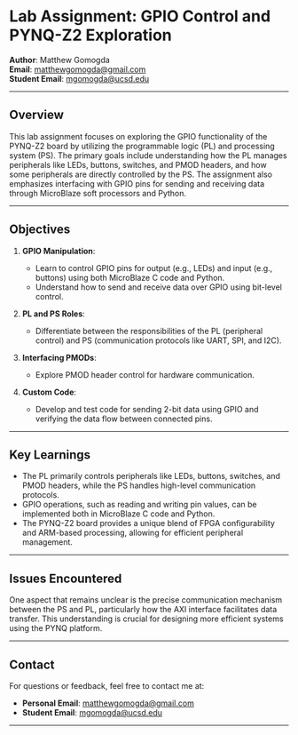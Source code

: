 # Lab Assignment: GPIO Control and PYNQ-Z2 Exploration

**Author**: Matthew Gomogda  
**Email**: matthewgomogda@gmail.com  
**Student Email**: mgomogda@ucsd.edu  

---

## Overview

This lab assignment focuses on exploring the GPIO functionality of the PYNQ-Z2 board by utilizing the programmable logic (PL) and processing system (PS). The primary goals include understanding how the PL manages peripherals like LEDs, buttons, switches, and PMOD headers, and how some peripherals are directly controlled by the PS. The assignment also emphasizes interfacing with GPIO pins for sending and receiving data through MicroBlaze soft processors and Python.

---

## Objectives

1. **GPIO Manipulation**: 
   - Learn to control GPIO pins for output (e.g., LEDs) and input (e.g., buttons) using both MicroBlaze C code and Python.
   - Understand how to send and receive data over GPIO using bit-level control.

2. **PL and PS Roles**: 
   - Differentiate between the responsibilities of the PL (peripheral control) and PS (communication protocols like UART, SPI, and I2C).

3. **Interfacing PMODs**: 
   - Explore PMOD header control for hardware communication.

4. **Custom Code**: 
   - Develop and test code for sending 2-bit data using GPIO and verifying the data flow between connected pins.

---

## Key Learnings

- The PL primarily controls peripherals like LEDs, buttons, switches, and PMOD headers, while the PS handles high-level communication protocols.
- GPIO operations, such as reading and writing pin values, can be implemented both in MicroBlaze C code and Python.
- The PYNQ-Z2 board provides a unique blend of FPGA configurability and ARM-based processing, allowing for efficient peripheral management.

---

## Issues Encountered

One aspect that remains unclear is the precise communication mechanism between the PS and PL, particularly how the AXI interface facilitates data transfer. This understanding is crucial for designing more efficient systems using the PYNQ platform.

---

## Contact
For questions or feedback, feel free to contact me at:

- **Personal Email**: [matthewgomogda@gmail.com](mailto:matthewgomogda@gmail.com)
- **Student Email**: [mgomogda@ucsd.edu](mailto:mgomogda@ucsd.edu)

---
